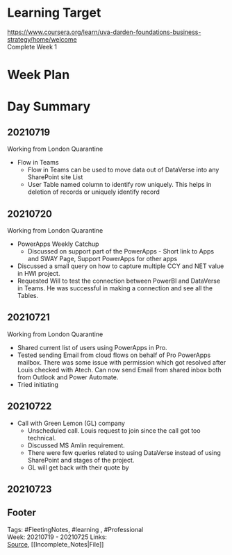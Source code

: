 # Learning Target  

https://www.coursera.org/learn/uva-darden-foundations-business-strategy/home/welcome  
Complete Week 1   
    

# Week Plan  

  

# Day Summary  

## 20210719
Working from London Quarantine
- Flow in Teams
	- Flow in Teams can be used to move data out of DataVerse into any SharePoint site List
	- User Table named column to identify row uniquely. This helps in deletion of records or uniquely identify record

## 20210720
Working from London Quarantine
- PowerApps Weekly Catchup
	- Discussed on support part of the PowerApps - Short link to Apps and SWAY Page, Support PowerApps for other apps
- Discussed a small query on how to capture multiple CCY and NET value in HWI project.
- Requested Will to test the connection between PowerBI and DataVerse in Teams. He was successful in making a connection and see all the Tables.

## 20210721
Working from London Quarantine
- Shared current list of users using PowerApps in Pro.
- Tested sending Email from cloud flows on behalf of Pro PowerApps mailbox. There was some issue with permission which got resolved after Louis checked with Atech. Can now send Email from shared inbox both from Outlook and Power Automate.
- Tried initiating 


## 20210722
- Call with Green Lemon (GL) company
	- Unscheduled call. Louis request to join since the call got too technical.
	- Discussed MS Amlin requirement. 
	- There were few queries related to using DataVerse instead of using SharePoint and stages of the project.
	- GL will get back with their quote by 

## 20210723


## Footer  
  

Tags: #FleetingNotes, #learning , #Professional  
Week: 20210719 - 20210725
Links:   
[Source](template.md), [[Incomplete_Notes|File]]  
  

<!--  
Comment -     
-->  
<!--stackedit_data:
eyJoaXN0b3J5IjpbLTI1MTUxMTUxNCw4NDA1MDYzODMsLTE3ND
IxMTcwMjksLTMxOTIyMzkzOSwxODMyODMxMzIyLC04NzM1OTAz
NTYsMTkxODY4Njg3Ml19
-->